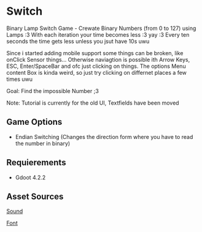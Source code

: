 # Switch
Binary Lamp Switch Game - Crewate Binary Numbers (from 0 to 127) using Lamps :3
With each iteration your time becomes less :3 yay :3 Every ten seconds the time gets less unless you jsut have 10s uwu

Since i started adding mobile support some things can be broken, like onClick Sensor things...
Otherwise naviagtion is possible ith Arrow Keys, ESC, Enter/SpaceBar and ofc just clicking on things. 
The options Menu content Box is kinda weird, so just try clicking on differnet places a few times uwu

Goal: Find the impossible Number ;3

Note: Tutorial is currently for the old UI, Textfields have been moved

## Game Options
* Endian Switching (Changes the direction form where you have to read the number in binary)

## Requierements
* Gdoot 4.2.2

## Asset Sources
[Sound](https://pixabay.com/sound-effects/electric-zap-001-6374/)

[Font](http://www.pentacom.jp/pentacom/bitfontmaker2/gallery/?id=646)
